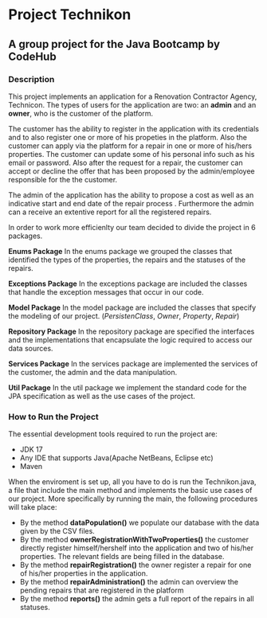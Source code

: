 #  **Project Technikon**
## A group project for the Java Bootcamp by CodeHub

### Description

This project implements an application for a Renovation Contractor Agency, Technicon. 
The types of users for the application are two: an **admin** and an **owner**, who is the customer of the platform.

The customer has the ability to register in the application with its credentials and to also register one or more of his propeties 
in the platform. Also the customer can apply via the platform for a repair in one or more of his/hers properties.
The customer can update  some of his personal info such as his email or password. Also after the request for a repair, 
the customer can accept or decline the offer that has been proposed by the admin/employee responsible for the 
the customer.

The admin of the application has the ability to propose a cost as well as an indicative start and end date of the repair 
process . Furthermore the admin can a receive an extentive report for all the registered repairs.



In order to work more efficienlty our team decided to divide the project in 6 packages.

**Enums Package**
In the enums package we grouped the classes that identified the types of the properties, the repairs and the statuses 
of the repairs.

**Exceptions Package**
In the exceptions package are included the classes that handle the exception messages that occur in our code. 

**Model Package**
In the model package are included the classes that specify the modeling of our project. (*PersistenClass*, *Owner*, 
*Property*, *Repair*)

**Repository Package**
In the repository package are specified the interfaces and the implementations that encapsulate the logic required 
to access our data sources.

**Services Package**
In the services package are implemented the services of the customer, the admin and the data manipulation.

**Util Package** 
In the util package we implement the standard code for the JPA specification as well as the use cases of the project.


### How to Run the Project
The essential development tools required to run the project are:
- JDK 17
- Any IDE that supports Java(Apache NetBeans, Eclipse etc)
- Maven

When the enviroment is set up, all you have to do is  run the Technikon.java, a file that include the main method and implements
the basic use cases of our project.
More specifically by running the main, the following procedures will take place:
- By the method **dataPopulation()** we populate our database with the data given by the CSV files.
- By the method **ownerRegistrationWithTwoProperties()** the customer directly register himself/hershelf into the 
application and two of his/her properties. The relevant fields are being filled in the database.
- By the method **repairRegistration()** the owner register a repair for one of his/her properties in the application.
- By the method **repairAdministration()** the admin can overview the pending repairs that are registered in the platform  
- By the method **reports()** the admin gets a full report of the repairs in all statuses.

